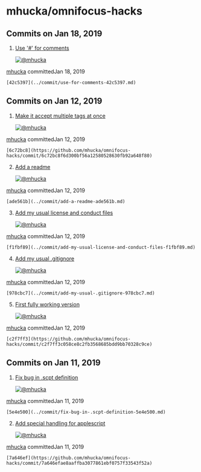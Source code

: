 # mhucka/omnifocus-hacks

## Commits on Jan 18, 2019

1.  [Use '\#' for comments](../commit/use-for-comments-42c5397.md)

    [![@mhucka](https://avatars.githubusercontent.com/u/1450019?s=60&u=964037b57fe3273aaa9cda7fa57d5e7912386018&v=4)](https://github.com/mhucka)

   [mhucka](https://github.com/mhucka/omnifocus-hacks/commits?author=mhucka) committedJan 18, 2019

    [42c5397](../commit/use-for-comments-42c5397.md) 

## Commits on Jan 12, 2019

1.  [Make it accept multiple tags at once](https://github.com/mhucka/omnifocus-hacks/commit/6c72bc8f6d300bf56a12580528630fb92a648f80)

    [![@mhucka](https://avatars.githubusercontent.com/u/1450019?s=60&u=964037b57fe3273aaa9cda7fa57d5e7912386018&v=4)](https://github.com/mhucka)

   [mhucka](https://github.com/mhucka/omnifocus-hacks/commits?author=mhucka) committedJan 12, 2019

    [6c72bc8](https://github.com/mhucka/omnifocus-hacks/commit/6c72bc8f6d300bf56a12580528630fb92a648f80) 

2.  [Add a readme](../commit/add-a-readme-ade561b.md)

    [![@mhucka](https://avatars.githubusercontent.com/u/1450019?s=60&u=964037b57fe3273aaa9cda7fa57d5e7912386018&v=4)](https://github.com/mhucka)

   [mhucka](https://github.com/mhucka/omnifocus-hacks/commits?author=mhucka) committedJan 12, 2019

    [ade561b](../commit/add-a-readme-ade561b.md) 

3.  [Add my usual license and conduct files](../commit/add-my-usual-license-and-conduct-files-f1fbf89.md)

    [![@mhucka](https://avatars.githubusercontent.com/u/1450019?s=60&u=964037b57fe3273aaa9cda7fa57d5e7912386018&v=4)](https://github.com/mhucka)

   [mhucka](https://github.com/mhucka/omnifocus-hacks/commits?author=mhucka) committedJan 12, 2019

    [f1fbf89](../commit/add-my-usual-license-and-conduct-files-f1fbf89.md) 

4.  [Add my usual .gitignore](../commit/add-my-usual-.gitignore-978cbc7.md)

    [![@mhucka](https://avatars.githubusercontent.com/u/1450019?s=60&u=964037b57fe3273aaa9cda7fa57d5e7912386018&v=4)](https://github.com/mhucka)

   [mhucka](https://github.com/mhucka/omnifocus-hacks/commits?author=mhucka) committedJan 12, 2019

    [978cbc7](../commit/add-my-usual-.gitignore-978cbc7.md) 

5.  [First fully working version](https://github.com/mhucka/omnifocus-hacks/commit/c2f7ff3c058ce8c2fb3568685bdd9bb70328c9ce)

    [![@mhucka](https://avatars.githubusercontent.com/u/1450019?s=60&u=964037b57fe3273aaa9cda7fa57d5e7912386018&v=4)](https://github.com/mhucka)

   [mhucka](https://github.com/mhucka/omnifocus-hacks/commits?author=mhucka) committedJan 12, 2019

    [c2f7ff3](https://github.com/mhucka/omnifocus-hacks/commit/c2f7ff3c058ce8c2fb3568685bdd9bb70328c9ce) 

## Commits on Jan 11, 2019

1.  [Fix bug in .scpt definition](../commit/fix-bug-in-.scpt-definition-5e4e500.md)

    [![@mhucka](https://avatars.githubusercontent.com/u/1450019?s=60&u=964037b57fe3273aaa9cda7fa57d5e7912386018&v=4)](https://github.com/mhucka)

   [mhucka](https://github.com/mhucka/omnifocus-hacks/commits?author=mhucka) committedJan 11, 2019

    [5e4e500](../commit/fix-bug-in-.scpt-definition-5e4e500.md) 

2.  [Add special handling for applescript](https://github.com/mhucka/omnifocus-hacks/commit/7a646efae8aaffba3077861ebf0757f33543f52a)

    [![@mhucka](https://avatars.githubusercontent.com/u/1450019?s=60&u=964037b57fe3273aaa9cda7fa57d5e7912386018&v=4)](https://github.com/mhucka)

   [mhucka](https://github.com/mhucka/omnifocus-hacks/commits?author=mhucka) committedJan 11, 2019

    [7a646ef](https://github.com/mhucka/omnifocus-hacks/commit/7a646efae8aaffba3077861ebf0757f33543f52a) 

